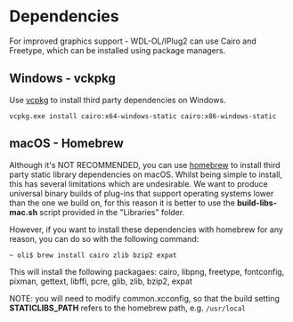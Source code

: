 # Dependencies

For improved graphics support - WDL-OL/IPlug2 can use Cairo and Freetype, which can be installed using package managers.


## Windows - vckpkg

Use [vcpkg](https://github.com/Microsoft/vcpkg) to install third party dependencies on Windows.

```vcpkg.exe install cairo:x64-windows-static cairo:x86-windows-static```

## macOS - Homebrew 
Although it's NOT RECOMMENDED, you can use [homebrew](https://brew.sh/) to install third party static library dependencies on macOS. Whilst being simple to install, this has several limitations which are undesirable. We want to produce universal binary builds of plug-ins that support operating systems lower than the one we build on, for this reason it is better to use the **build-libs-mac.sh** script provided in the "Libraries" folder.

However, if you want to install these dependencies with homebrew for any reason, you can do so with the following command:

```
~ oli$ brew install cairo zlib bzip2 expat
```

This will install the following packagaes: cairo, libpng, freetype, fontconfig, pixman, gettext, libffi, pcre, glib, zlib, bzip2, expat

NOTE: you will need to modify common.xcconfig, so that the build setting **STATICLIBS_PATH** refers to the homebrew path, e.g. ```/usr/local```